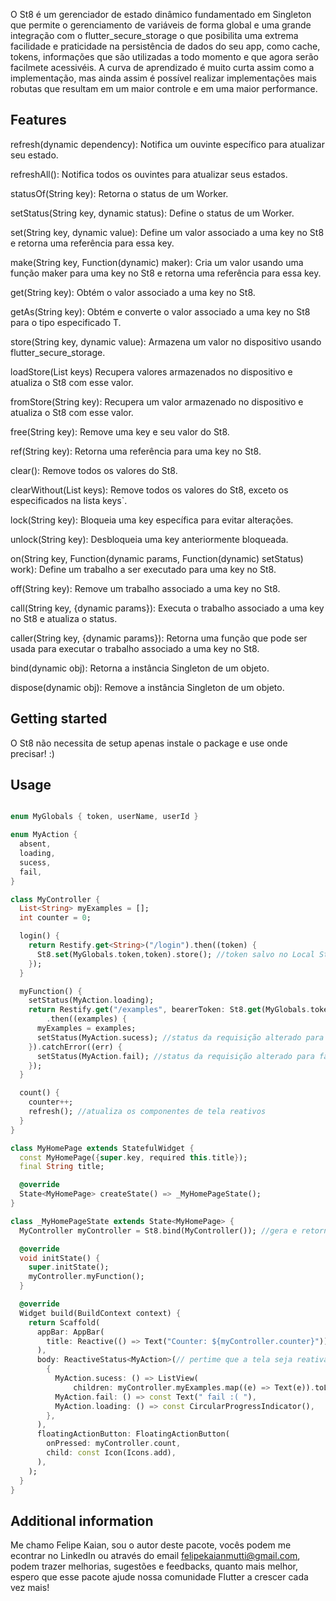 <!--
This README describes the package. If you publish this package to pub.dev,
this README's contents appear on the landing page for your package.

For information about how to write a good package README, see the guide for
[writing package pages](https://dart.dev/guides/libraries/writing-package-pages).

For general information about developing packages, see the Dart guide for
[creating packages](https://dart.dev/guides/libraries/create-library-packages)
and the Flutter guide for
[developing packages and plugins](https://flutter.dev/developing-packages).
-->

O St8 é um gerenciador de estado dinâmico fundamentado em Singleton que permite o gerenciamento de 
variáveis de forma global e uma grande integração com o flutter_secure_storage o que posibilita uma
extrema facilidade e praticidade na persistência de dados do seu app, como cache, tokens, informações
que são utilizadas a todo momento e que agora serão facilmete acessivéis. A curva de aprendizado é muito
curta assim como a implementação, mas ainda assim é possível realizar implementações mais robutas que 
resultam em um maior controle e em uma maior performance.
## Features

refresh(dynamic dependency):
Notifica um ouvinte específico para atualizar seu estado.

refreshAll():
Notifica todos os ouvintes para atualizar seus estados.

statusOf(String key):
Retorna o status de um Worker.

setStatus(String key, dynamic status):
Define o status de um Worker.

set(String key, dynamic value):
Define um valor associado a uma key no St8 e retorna uma referência para essa key.

make(String key, Function(dynamic) maker):
Cria um valor usando uma função maker para uma key no St8 e retorna uma referência para essa key.

get(String key):
Obtém o valor associado a uma key no St8.

getAs<T extends Object>(String key):
Obtém e converte o valor associado a uma key no St8 para o tipo especificado T.

store(String key, dynamic value):
Armazena um valor no dispositivo usando flutter_secure_storage.

loadStore<T extends Object>(List<dynamic> keys)
Recupera valores armazenados no dispositivo e atualiza o St8 com esse valor.

fromStore<T extends Object>(String key):
Recupera um valor armazenado no dispositivo e atualiza o St8 com esse valor.

free(String key):
Remove uma key e seu valor do St8.

ref(String key):
Retorna uma referência para uma key no St8.

clear():
Remove todos os valores do St8.

clearWithout(List<String> keys):
Remove todos os valores do St8, exceto os especificados na lista keys`.

lock(String key):
Bloqueia uma key específica para evitar alterações.

unlock(String key):
Desbloqueia uma key anteriormente bloqueada.

on(String key, Function(dynamic params, Function(dynamic) setStatus) work):
Define um trabalho a ser executado para uma key no St8.

off(String key):
Remove um trabalho associado a uma key no St8.

call(String key, {dynamic params}):
Executa o trabalho associado a uma key no St8 e atualiza o status.

caller(String key, {dynamic params}):
Retorna uma função que pode ser usada para executar o trabalho associado a uma key no St8.

bind(dynamic obj):
Retorna a instância Singleton de um objeto.

dispose(dynamic obj):
Remove a instância Singleton de um objeto.

## Getting started

O St8 não necessita de setup apenas instale o package e use onde precisar! :)

## Usage

```dart

enum MyGlobals { token, userName, userId }

enum MyAction {
  absent,
  loading,
  sucess,
  fail,
}

class MyController {
  List<String> myExamples = [];
  int counter = 0;

  login() {
    return Restify.get<String>("/login").then((token) {
      St8.set(MyGlobals.token,token).store(); //token salvo no Local Storage e disponivél globalmente
    });
  }

  myFunction() {
    setStatus(MyAction.loading);
    return Restify.get("/examples", bearerToken: St8.get(MyGlobals.token)) //token pego das variavéis globais
        .then((examples) {
      myExamples = examples;
      setStatus(MyAction.sucess); //status da requisição alterado para sucesso e atualiza os componentes de tela reativos
    }).catchError((err) {
      setStatus(MyAction.fail); //status da requisição alterado para falha e atualiza os componentes de tela reativos
    });
  }

  count() {
    counter++;
    refresh(); //atualiza os componentes de tela reativos
  }
}

class MyHomePage extends StatefulWidget {
  const MyHomePage({super.key, required this.title});
  final String title;

  @override
  State<MyHomePage> createState() => _MyHomePageState();
}

class _MyHomePageState extends State<MyHomePage> {
  MyController myController = St8.bind(MyController()); //gera e retorna uma instância singleton do seu controller

  @override
  void initState() {
    super.initState();
    myController.myFunction();
  }

  @override
  Widget build(BuildContext context) {
    return Scaffold(
      appBar: AppBar(
        title: Reactive(() => Text("Counter: ${myController.counter}")), // deixa o texto reativo
      ),
      body: ReactiveStatus<MyAction>(// pertime que a tela seja reativa e que altere seus componentes com base no status
        {
          MyAction.sucess: () => ListView(
              children: myController.myExamples.map((e) => Text(e)).toList()),
          MyAction.fail: () => const Text(" fail :( "),
          MyAction.loading: () => const CircularProgressIndicator(),
        },
      ),
      floatingActionButton: FloatingActionButton(
        onPressed: myController.count,
        child: const Icon(Icons.add),
      ),
    );
  }
}

```

## Additional information

Me chamo Felipe Kaian, sou o autor deste pacote, vocês podem me econtrar no LinkedIn ou 
através do email felipekaianmutti@gmail.com, podem trazer melhorias, sugestões e feedbacks,
quanto mais melhor, espero que esse pacote ajude nossa comunidade Flutter a crescer cada vez mais!
